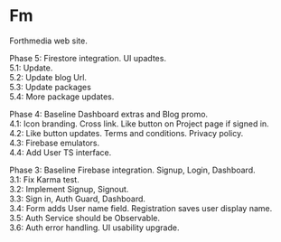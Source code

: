 # Fm

Forthmedia web site.  

Phase 5: Firestore integration. UI upadtes.  
5.1: Update.  
5.2: Update blog Url.  
5.3: Update packages  
5.4: More package updates.  

Phase 4: Baseline Dashboard extras and Blog promo.  
4.1: Icon branding. Cross link. Like button on Project page if signed in.   
4.2: Like button updates. Terms and conditions. Privacy policy.  
4.3: Firebase emulators.  
4.4: Add User TS interface. 

Phase 3: Baseline Firebase integration. Signup, Login, Dashboard.  
3.1: Fix Karma test.  
3.2: Implement Signup, Signout.  
3.3: Sign in, Auth Guard, Dashboard.  
3.4: Form adds User name field. Registration saves user display name.  
3.5: Auth Service should be Observable.  
3.6: Auth error handling. UI usability upgrade.  
